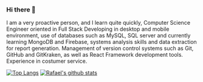 ### Hi there 👋
I am a very proactive person, and I learn quite quickly, Computer Science Engineer oriented in Full Stack Developing in desktop and mobile environment, use of databases such as MySQL, SQL server and currently learning MongoDB and Firebase, systems analysis skills and data extraction for report generation.
Management of version control systems such as Git, GitHub and GitKraken, as well as React Framework development tools.
Experience in costumer service.

[![Top Langs](https://github-readme-stats.vercel.app/api/top-langs/?username=rafasuazo&show_icons=true&theme=radical)](https://github.com/anuraghazra/github-readme-stats)
[![Rafael's github stats](https://github-readme-stats.vercel.app/api?username=rafasuazo&show_icons=true&theme=radical)](https://github.com/anuraghazra/github-readme-stats)
<!--
**rafasuazo/rafasuazo** is a ✨ _special_ ✨ repository because its `README.md` (this file) appears on your GitHub profile.

Here are some ideas to get you started:

- 🔭 I’m currently working on ...
- 🌱 I’m currently learning ...
- 👯 I’m looking to collaborate on ...
- 🤔 I’m looking for help with ...
- 💬 Ask me about ...
- 📫 How to reach me: ...
- 😄 Pronouns: ...
- ⚡ Fun fact: ...
-->
